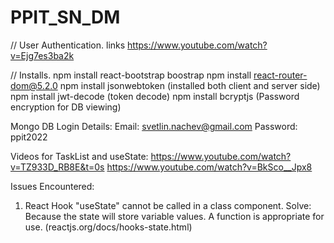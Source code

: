 # PPIT_SN_DM

// User Authentication.
links https://www.youtube.com/watch?v=Ejg7es3ba2k

// Installs.
npm install react-bootstrap boostrap
npm install react-router-dom@5.2.0
npm install jsonwebtoken (installed both client and server side)
npm install jwt-decode (token decode)
npm install bcryptjs (Password encryption for DB viewing)

Mongo DB Login Details:
Email: svetlin.nachev@gmail.com
Password: ppit2022

Videos for TaskList and useState:
https://www.youtube.com/watch?v=TZ933D_RB8E&t=0s
https://www.youtube.com/watch?v=BkSco__Jpx8

Issues Encountered:

1. React Hook "useState" cannot be called in a class component.
Solve:
Because the state will store variable values. A function is appropriate for use. (reactjs.org/docs/hooks-state.html)
